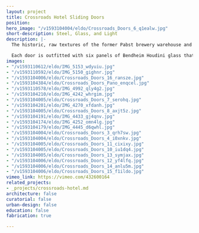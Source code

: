 ```yaml
---
layout: project
title: Crossroads Hotel Sliding Doors
position: 
hero_image: "/v1593104004/eldo/Crossroads_Doors_6_q1ealw.jpg"
short-description: Steel, Glass, and Light
description: |-
  The historic, raw textures of the former Pabst brewery warehouse and Tom Pendergast office building are accentuated by sleek, modern design and contemporary finishes, including 136 custom fabricated steel sliding doors in each guest room. El Dorado designed and built the doors in our steel-fabrication shop with careful attention to detail in the creation of the pulls, stops, and floor guides.

  Each door is outfitted with six panels of Bendheim Houdini glass that is fluted to obscure visibility while allowing ample light to penetrate.
images:
- "/v1593110612/eldo/IMG_5153_wdyuiu.jpg"
- "/v1593110592/eldo/IMG_5150_gighnr.jpg"
- "/v1593104006/eldo/Crossroads_Doors_16_ransze.jpg"
- "/v1593104384/eldo/Crossroads_Doors_Pano_enqcel.jpg"
- "/v1593110578/eldo/IMG_4992_qly4g2.jpg"
- "/v1593104210/eldo/IMG_4242_whrgim.jpg"
- "/v1593104005/eldo/Crossroads_Doors_7_serohq.jpg"
- "/v1593104201/eldo/IMG_4270_xfdanh.jpg"
- "/v1593104005/eldo/Crossroads_Doors_8_axjt5z.jpg"
- "/v1593104191/eldo/IMG_4433_gj4qnv.jpg"
- "/v1593104174/eldo/IMG_4252_omn4lg.jpg"
- "/v1593104179/eldo/IMG_4445_d6qwhl.jpg"
- "/v1593104004/eldo/Crossroads_Doors_3_qrh7sw.jpg"
- "/v1593104004/eldo/Crossroads_Doors_4_i0xnkv.jpg"
- "/v1593104005/eldo/Crossroads_Doors_11_cixixy.jpg"
- "/v1593104005/eldo/Crossroads_Doors_10_iu1dq4.jpg"
- "/v1593104005/eldo/Crossroads_Doors_13_symjax.jpg"
- "/v1593104006/eldo/Crossroads_Doors_12_yf4lfq.jpg"
- "/v1593104006/eldo/Crossroads_Doors_14_anlu5m.jpg"
- "/v1593104006/eldo/Crossroads_Doors_15_f1ildo.jpg"
vimeo_link: https://vimeo.com/432600164
related_projects:
- _projects/crossroads-hotel.md
architecture: false
curatorial: false
urban-design: false
education: false
fabrication: true

---
```

